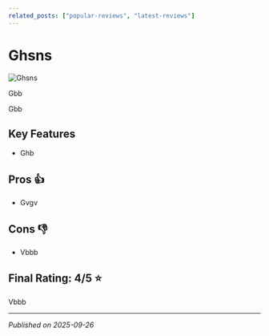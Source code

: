 ```yaml
---
related_posts: ["popular-reviews", "latest-reviews"]
---
```


# Ghsns

![Ghsns](https://image.com/image.jpg)

Gbb

Gbb


## Key Features

- Ghb



## Pros 👍

- Gvgv



## Cons 👎

- Vbbb


## Final Rating: 4/5 ⭐

Vbbb



---

*Published on 2025-09-26*